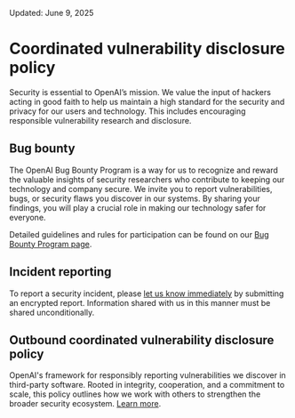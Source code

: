 Updated: June 9, 2025

Coordinated vulnerability disclosure policy
===========================================

Security is essential to OpenAI’s mission. We value the input of hackers acting in good faith to help us maintain a high standard for the security and privacy for our users and technology. This includes encouraging responsible vulnerability research and disclosure.

Bug bounty
----------

The OpenAI Bug Bounty Program is a way for us to recognize and reward the valuable insights of security researchers who contribute to keeping our technology and company secure. We invite you to report vulnerabilities, bugs, or security flaws you discover in our systems. By sharing your findings, you will play a crucial role in making our technology safer for everyone.

Detailed guidelines and rules for participation can be found on our [Bug Bounty Program page⁠](https://bugcrowd.com/openai).

Incident reporting
------------------

To report a security incident, please [let us know immediately⁠](https://openai.com/security.txt) by submitting an encrypted report. Information shared with us in this manner must be shared unconditionally.

Outbound coordinated vulnerability disclosure policy
----------------------------------------------------

OpenAI's framework for responsibly reporting vulnerabilities we discover in third-party software. Rooted in integrity, cooperation, and a commitment to scale, this policy outlines how we work with others to strengthen the broader security ecosystem. [Learn more](https://openai.com/policies/outbound-coordinated-disclosure-policy/).